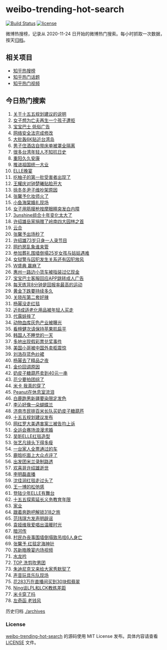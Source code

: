# weibo-trending-hot-search

[![Build Status](https://github.com/justjavac/weibo-trending-hot-search/workflows/ci/badge.svg?branch=master)](https://github.com/justjavac/weibo-trending-hot-search/actions)
[![license](https://img.shields.io/github/license/justjavac/weibo-trending-hot-search)](https://github.com/justjavac/weibo-trending-hot-search/blob/master/LICENSE)

微博热搜榜，记录从 2020-11-24 日开始的微博热门搜索。每小时抓取一次数据，按天[归档](./archives)。

## 相关项目

- [知乎热搜榜](https://github.com/justjavac/zhihu-trending-top-search)
- [知乎热门话题](https://github.com/justjavac/zhihu-trending-hot-questions)
- [知乎热门视频](https://github.com/justjavac/zhihu-trending-hot-video)

## 今日热门搜索

<!-- BEGIN -->
<!-- 最后更新时间 Wed Oct 29 2025 03:51:21 GMT+0800 (China Standard Time) -->

1. [关于十五五规划建议的说明](https://s.weibo.com//weibo?q=%23%E5%85%B3%E4%BA%8E%E5%8D%81%E4%BA%94%E4%BA%94%E8%A7%84%E5%88%92%E5%BB%BA%E8%AE%AE%E7%9A%84%E8%AF%B4%E6%98%8E%23&Refer=new_time)
1. [女子想为亡夫再生一个孩子遭拒](https://s.weibo.com//weibo?q=%23%E5%A5%B3%E5%AD%90%E6%83%B3%E4%B8%BA%E4%BA%A1%E5%A4%AB%E5%86%8D%E7%94%9F%E4%B8%80%E4%B8%AA%E5%AD%A9%E5%AD%90%E9%81%AD%E6%8B%92%23&t=31&band_rank=4&Refer=top)
1. [宝宝巴士 低俗广告](https://s.weibo.com//weibo?q=%E5%AE%9D%E5%AE%9D%E5%B7%B4%E5%A3%AB%20%E4%BD%8E%E4%BF%97%E5%B9%BF%E5%91%8A&t=31&band_rank=9&Refer=top)
1. [网络安全法完成修改](https://s.weibo.com//weibo?q=%23%E7%BD%91%E7%BB%9C%E5%AE%89%E5%85%A8%E6%B3%95%E5%AE%8C%E6%88%90%E4%BF%AE%E6%94%B9%23&t=31&band_rank=3&Refer=top)
1. [大批轰6K贴近台湾岛](https://s.weibo.com//weibo?q=%23%E5%A4%A7%E6%89%B9%E8%BD%B06K%E8%B4%B4%E8%BF%91%E5%8F%B0%E6%B9%BE%E5%B2%9B%23&t=31&band_rank=4&Refer=top)
1. [男子住酒店自带床单被罩全隔离](https://s.weibo.com//weibo?q=%23%E7%94%B7%E5%AD%90%E4%BD%8F%E9%85%92%E5%BA%97%E8%87%AA%E5%B8%A6%E5%BA%8A%E5%8D%95%E8%A2%AB%E7%BD%A9%E5%85%A8%E9%9A%94%E7%A6%BB%23&t=31&band_rank=23&Refer=top)
1. [很多台湾年轻人不知抗日史](https://s.weibo.com//weibo?q=%23%E5%BE%88%E5%A4%9A%E5%8F%B0%E6%B9%BE%E5%B9%B4%E8%BD%BB%E4%BA%BA%E4%B8%8D%E7%9F%A5%E6%8A%97%E6%97%A5%E5%8F%B2%23&t=31&band_rank=5&Refer=top)
1. [重阳久久安康](https://s.weibo.com//weibo?q=%23%E9%87%8D%E9%98%B3%E4%B9%85%E4%B9%85%E5%AE%89%E5%BA%B7%23&t=31&band_rank=16&Refer=top)
1. [推进祖国统一大业](https://s.weibo.com//weibo?q=%23%E6%8E%A8%E8%BF%9B%E7%A5%96%E5%9B%BD%E7%BB%9F%E4%B8%80%E5%A4%A7%E4%B8%9A%23&t=31&band_rank=39&Refer=top)
1. [ELLE晚宴](https://s.weibo.com//weibo?q=ELLE%E6%99%9A%E5%AE%B4&t=31&band_rank=6&Refer=top)
1. [吃柚子的第一批受害者出现了](https://s.weibo.com//weibo?q=%23%E5%90%83%E6%9F%9A%E5%AD%90%E7%9A%84%E7%AC%AC%E4%B8%80%E6%89%B9%E5%8F%97%E5%AE%B3%E8%80%85%E5%87%BA%E7%8E%B0%E4%BA%86%23&t=31&band_rank=1&Refer=top)
1. [王耀庆对钟楚曦贴脸开大](https://s.weibo.com//weibo?q=%E7%8E%8B%E8%80%80%E5%BA%86%E5%AF%B9%E9%92%9F%E6%A5%9A%E6%9B%A6%E8%B4%B4%E8%84%B8%E5%BC%80%E5%A4%A7&t=31&band_rank=12&Refer=top)
1. [徐冬冬尹子维吵架原因](https://s.weibo.com//weibo?q=%23%E5%BE%90%E5%86%AC%E5%86%AC%E5%B0%B9%E5%AD%90%E7%BB%B4%E5%90%B5%E6%9E%B6%E5%8E%9F%E5%9B%A0%23&t=31&band_rank=43&Refer=top)
1. [张馨予化妆师火了](https://s.weibo.com//weibo?q=%23%E5%BC%A0%E9%A6%A8%E4%BA%88%E5%8C%96%E5%A6%86%E5%B8%88%E7%81%AB%E4%BA%86%23&t=31&band_rank=41&Refer=top)
1. [小鱼海棠婚礼现场](https://s.weibo.com//weibo?q=%23%E5%B0%8F%E9%B1%BC%E6%B5%B7%E6%A3%A0%E5%A9%9A%E7%A4%BC%E7%8E%B0%E5%9C%BA%23&t=31&band_rank=11&Refer=top)
1. [女子用筋膜枪按摩眼睛突发白内障](https://s.weibo.com//weibo?q=%23%E5%A5%B3%E5%AD%90%E7%94%A8%E7%AD%8B%E8%86%9C%E6%9E%AA%E6%8C%89%E6%91%A9%E7%9C%BC%E7%9D%9B%E7%AA%81%E5%8F%91%E7%99%BD%E5%86%85%E9%9A%9C%23&t=31&band_rank=49&Refer=top)
1. [3unshine组合十年变化太大了](https://s.weibo.com//weibo?q=%233unshine%E7%BB%84%E5%90%88%E5%8D%81%E5%B9%B4%E5%8F%98%E5%8C%96%E5%A4%AA%E5%A4%A7%E4%BA%86%23&t=31&band_rank=16&Refer=top)
1. [许绍雄岳家捐赠了岭南四大园林之首](https://s.weibo.com//weibo?q=%23%E8%AE%B8%E7%BB%8D%E9%9B%84%E5%B2%B3%E5%AE%B6%E6%8D%90%E8%B5%A0%E4%BA%86%E5%B2%AD%E5%8D%97%E5%9B%9B%E5%A4%A7%E5%9B%AD%E6%9E%97%E4%B9%8B%E9%A6%96%23&t=31&band_rank=7&Refer=top)
1. [云合](https://s.weibo.com//weibo?q=%E4%BA%91%E5%90%88&t=31&band_rank=30&Refer=top)
1. [张馨予出场秒了](https://s.weibo.com//weibo?q=%23%E5%BC%A0%E9%A6%A8%E4%BA%88%E5%87%BA%E5%9C%BA%E7%A7%92%E4%BA%86%23&t=31&band_rank=27&Refer=top)
1. [许绍雄73岁只身一人录节目](https://s.weibo.com//weibo?q=%23%E8%AE%B8%E7%BB%8D%E9%9B%8473%E5%B2%81%E5%8F%AA%E8%BA%AB%E4%B8%80%E4%BA%BA%E5%BD%95%E8%8A%82%E7%9B%AE%23&t=31&band_rank=42&Refer=top)
1. [网约房乱象谁来管](https://s.weibo.com//weibo?q=%23%E7%BD%91%E7%BA%A6%E6%88%BF%E4%B9%B1%E8%B1%A1%E8%B0%81%E6%9D%A5%E7%AE%A1%23&t=31&band_rank=42&Refer=top)
1. [参加葬礼围墙倒塌25岁女孩与姑姑遇难](https://s.weibo.com//weibo?q=%23%E5%8F%82%E5%8A%A0%E8%91%AC%E7%A4%BC%E5%9B%B4%E5%A2%99%E5%80%92%E5%A1%8C25%E5%B2%81%E5%A5%B3%E5%AD%A9%E4%B8%8E%E5%A7%91%E5%A7%91%E9%81%87%E9%9A%BE%23&t=31&band_rank=41&Refer=top)
1. [女狱警与囚犯发生关系还有囚犯放风](https://s.weibo.com//weibo?q=%23%E5%A5%B3%E7%8B%B1%E8%AD%A6%E4%B8%8E%E5%9B%9A%E7%8A%AF%E5%8F%91%E7%94%9F%E5%85%B3%E7%B3%BB%E8%BF%98%E6%9C%89%E5%9B%9A%E7%8A%AF%E6%94%BE%E9%A3%8E%23&t=31&band_rank=24&Refer=top)
1. [W盛典 赢麻了](https://s.weibo.com//weibo?q=W%E7%9B%9B%E5%85%B8%20%E8%B5%A2%E9%BA%BB%E4%BA%86&t=31&band_rank=8&Refer=top)
1. [惠州一路边小货车被指装过亿现金](https://s.weibo.com//weibo?q=%23%E6%83%A0%E5%B7%9E%E4%B8%80%E8%B7%AF%E8%BE%B9%E5%B0%8F%E8%B4%A7%E8%BD%A6%E8%A2%AB%E6%8C%87%E8%A3%85%E8%BF%87%E4%BA%BF%E7%8E%B0%E9%87%91%23&t=31&band_rank=31&Refer=top)
1. [宝宝巴士客服回应APP跳转成人广告](https://s.weibo.com//weibo?q=%23%E5%AE%9D%E5%AE%9D%E5%B7%B4%E5%A3%AB%E5%AE%A2%E6%9C%8D%E5%9B%9E%E5%BA%94APP%E8%B7%B3%E8%BD%AC%E6%88%90%E4%BA%BA%E5%B9%BF%E5%91%8A%23&t=31&band_rank=30&Refer=top)
1. [每天练背8分钟是回报率最高的运动](https://s.weibo.com//weibo?q=%E6%AF%8F%E5%A4%A9%E7%BB%83%E8%83%8C8%E5%88%86%E9%92%9F%E6%98%AF%E5%9B%9E%E6%8A%A5%E7%8E%87%E6%9C%80%E9%AB%98%E7%9A%84%E8%BF%90%E5%8A%A8&t=31&band_rank=2&Refer=top)
1. [黄金下跌要持续多久](https://s.weibo.com//weibo?q=%E9%BB%84%E9%87%91%E4%B8%8B%E8%B7%8C%E8%A6%81%E6%8C%81%E7%BB%AD%E5%A4%9A%E4%B9%85&t=31&band_rank=29&Refer=top)
1. [关晓彤第二套好辣](https://s.weibo.com//weibo?q=%23%E5%85%B3%E6%99%93%E5%BD%A4%E7%AC%AC%E4%BA%8C%E5%A5%97%E5%A5%BD%E8%BE%A3%23&t=31&band_rank=17&Refer=top)
1. [杨幂没走红毯](https://s.weibo.com//weibo?q=%E6%9D%A8%E5%B9%82%E6%B2%A1%E8%B5%B0%E7%BA%A2%E6%AF%AF&t=31&band_rank=28&Refer=top)
1. [近8成适老化用品被年轻人买走](https://s.weibo.com//weibo?q=%23%E8%BF%918%E6%88%90%E9%80%82%E8%80%81%E5%8C%96%E7%94%A8%E5%93%81%E8%A2%AB%E5%B9%B4%E8%BD%BB%E4%BA%BA%E4%B9%B0%E8%B5%B0%23&t=31&band_rank=25&Refer=top)
1. [代露娃摔了](https://s.weibo.com//weibo?q=%E4%BB%A3%E9%9C%B2%E5%A8%83%E6%91%94%E4%BA%86&t=31&band_rank=14&Refer=top)
1. [动物血库灰色产业被曝光](https://s.weibo.com//weibo?q=%23%E5%8A%A8%E7%89%A9%E8%A1%80%E5%BA%93%E7%81%B0%E8%89%B2%E4%BA%A7%E4%B8%9A%E8%A2%AB%E6%9B%9D%E5%85%89%23&t=31&band_rank=40&Refer=top)
1. [看檀健次请保持苹果肌扁平](https://s.weibo.com//weibo?q=%E7%9C%8B%E6%AA%80%E5%81%A5%E6%AC%A1%E8%AF%B7%E4%BF%9D%E6%8C%81%E8%8B%B9%E6%9E%9C%E8%82%8C%E6%89%81%E5%B9%B3&t=31&band_rank=47&Refer=top)
1. [韩国人不睡觉的一天](https://s.weibo.com//weibo?q=%E9%9F%A9%E5%9B%BD%E4%BA%BA%E4%B8%8D%E7%9D%A1%E8%A7%89%E7%9A%84%E4%B8%80%E5%A4%A9&t=31&band_rank=49&Refer=top)
1. [多地出现假彩票兑奖事件](https://s.weibo.com//weibo?q=%23%E5%A4%9A%E5%9C%B0%E5%87%BA%E7%8E%B0%E5%81%87%E5%BD%A9%E7%A5%A8%E5%85%91%E5%A5%96%E4%BA%8B%E4%BB%B6%23&t=31&band_rank=46&Refer=top)
1. [美国小哥被中国外卖柜震惊](https://s.weibo.com//weibo?q=%E7%BE%8E%E5%9B%BD%E5%B0%8F%E5%93%A5%E8%A2%AB%E4%B8%AD%E5%9B%BD%E5%A4%96%E5%8D%96%E6%9F%9C%E9%9C%87%E6%83%8A&t=31&band_rank=48&Refer=top)
1. [刘浩存蓝色纱裙](https://s.weibo.com//weibo?q=%23%E5%88%98%E6%B5%A9%E5%AD%98%E8%93%9D%E8%89%B2%E7%BA%B1%E8%A3%99%23&t=31&band_rank=25&Refer=top)
1. [杨幂去了精品之夜](https://s.weibo.com//weibo?q=%23%E6%9D%A8%E5%B9%82%E5%8E%BB%E4%BA%86%E7%B2%BE%E5%93%81%E4%B9%8B%E5%A4%9C%23&t=31&band_rank=15&Refer=top)
1. [金价回调原因](https://s.weibo.com//weibo?q=%23%E9%87%91%E4%BB%B7%E5%9B%9E%E8%B0%83%E5%8E%9F%E5%9B%A0%23&t=31&band_rank=33&Refer=top)
1. [奶皮子糖葫芦卖到40元一串](https://s.weibo.com//weibo?q=%23%E5%A5%B6%E7%9A%AE%E5%AD%90%E7%B3%96%E8%91%AB%E8%8A%A6%E5%8D%96%E5%88%B040%E5%85%83%E4%B8%80%E4%B8%B2%23&t=31&band_rank=18&Refer=top)
1. [花少要拍团综了](https://s.weibo.com//weibo?q=%23%E8%8A%B1%E5%B0%91%E8%A6%81%E6%8B%8D%E5%9B%A2%E7%BB%BC%E4%BA%86%23&t=31&band_rank=10&Refer=top)
1. [米卡 我真的穿了](https://s.weibo.com//weibo?q=%E7%B1%B3%E5%8D%A1%20%E6%88%91%E7%9C%9F%E7%9A%84%E7%A9%BF%E4%BA%86&t=31&band_rank=38&Refer=top)
1. [Peanut在休息室流泪](https://s.weibo.com//weibo?q=Peanut%E5%9C%A8%E4%BC%91%E6%81%AF%E5%AE%A4%E6%B5%81%E6%B3%AA&t=31&band_rank=22&Refer=top)
1. [白鹿跑男新疆要染限定发色](https://s.weibo.com//weibo?q=%23%E7%99%BD%E9%B9%BF%E8%B7%91%E7%94%B7%E6%96%B0%E7%96%86%E8%A6%81%E6%9F%93%E9%99%90%E5%AE%9A%E5%8F%91%E8%89%B2%23&t=31&band_rank=36&Refer=top)
1. [李沁好像一朵蝴蝶兰](https://s.weibo.com//weibo?q=%E6%9D%8E%E6%B2%81%E5%A5%BD%E5%83%8F%E4%B8%80%E6%9C%B5%E8%9D%B4%E8%9D%B6%E5%85%B0&t=31&band_rank=26&Refer=top)
1. [济南市民排百米长队买奶皮子糖葫芦](https://s.weibo.com//weibo?q=%23%E6%B5%8E%E5%8D%97%E5%B8%82%E6%B0%91%E6%8E%92%E7%99%BE%E7%B1%B3%E9%95%BF%E9%98%9F%E4%B9%B0%E5%A5%B6%E7%9A%AE%E5%AD%90%E7%B3%96%E8%91%AB%E8%8A%A6%23&t=31&band_rank=49&Refer=top)
1. [十五五规划建议发布](https://s.weibo.com//weibo?q=%23%E5%8D%81%E4%BA%94%E4%BA%94%E8%A7%84%E5%88%92%E5%BB%BA%E8%AE%AE%E5%8F%91%E5%B8%83%23&t=31&band_rank=48&Refer=top)
1. [网红罗大美遇害案三被告均上诉](https://s.weibo.com//weibo?q=%23%E7%BD%91%E7%BA%A2%E7%BD%97%E5%A4%A7%E7%BE%8E%E9%81%87%E5%AE%B3%E6%A1%88%E4%B8%89%E8%A2%AB%E5%91%8A%E5%9D%87%E4%B8%8A%E8%AF%89%23&t=31&band_rank=19&Refer=top)
1. [全运会赛场浪漫求婚](https://s.weibo.com//weibo?q=%23%E5%85%A8%E8%BF%90%E4%BC%9A%E8%B5%9B%E5%9C%BA%E6%B5%AA%E6%BC%AB%E6%B1%82%E5%A9%9A%23&t=31&band_rank=50&Refer=top)
1. [吴昕ELLE红毯造型](https://s.weibo.com//weibo?q=%E5%90%B4%E6%98%95ELLE%E7%BA%A2%E6%AF%AF%E9%80%A0%E5%9E%8B&t=31&band_rank=48&Refer=top)
1. [张艺凡镜头下得多瘦](https://s.weibo.com//weibo?q=%E5%BC%A0%E8%89%BA%E5%87%A1%E9%95%9C%E5%A4%B4%E4%B8%8B%E5%BE%97%E5%A4%9A%E7%98%A6&t=31&band_rank=46&Refer=top)
1. [一台家人全票通过的车](https://s.weibo.com//weibo?q=%23%E4%B8%80%E5%8F%B0%E5%AE%B6%E4%BA%BA%E5%85%A8%E7%A5%A8%E9%80%9A%E8%BF%87%E7%9A%84%E8%BD%A6%23&t=31&band_rank=46&Refer=top)
1. [鹿晗吃面上大众点评了](https://s.weibo.com//weibo?q=%23%E9%B9%BF%E6%99%97%E5%90%83%E9%9D%A2%E4%B8%8A%E5%A4%A7%E4%BC%97%E7%82%B9%E8%AF%84%E4%BA%86%23&t=31&band_rank=37&Refer=top)
1. [出发团米兰录制路透](https://s.weibo.com//weibo?q=%23%E5%87%BA%E5%8F%91%E5%9B%A2%E7%B1%B3%E5%85%B0%E5%BD%95%E5%88%B6%E8%B7%AF%E9%80%8F%23&t=31&band_rank=34&Refer=top)
1. [欢喜哥许绍雄逝世](https://s.weibo.com//weibo?q=%23%E6%AC%A2%E5%96%9C%E5%93%A5%E8%AE%B8%E7%BB%8D%E9%9B%84%E9%80%9D%E4%B8%96%23&t=31&band_rank=21&Refer=top)
1. [李明磊直播](https://s.weibo.com//weibo?q=%E6%9D%8E%E6%98%8E%E7%A3%8A%E7%9B%B4%E6%92%AD&t=31&band_rank=43&Refer=top)
1. [沈佳润红毯走过头了](https://s.weibo.com//weibo?q=%E6%B2%88%E4%BD%B3%E6%B6%A6%E7%BA%A2%E6%AF%AF%E8%B5%B0%E8%BF%87%E5%A4%B4%E4%BA%86&t=31&band_rank=45&Refer=top)
1. [王一博的松弛感](https://s.weibo.com//weibo?q=%E7%8E%8B%E4%B8%80%E5%8D%9A%E7%9A%84%E6%9D%BE%E5%BC%9B%E6%84%9F&t=31&band_rank=44&Refer=top)
1. [登陆少年ELLE有舞台](https://s.weibo.com//weibo?q=%23%E7%99%BB%E9%99%86%E5%B0%91%E5%B9%B4ELLE%E6%9C%89%E8%88%9E%E5%8F%B0%23&t=31&band_rank=42&Refer=top)
1. [十五五探索延长义务教育年限](https://s.weibo.com//weibo?q=%23%E5%8D%81%E4%BA%94%E4%BA%94%E6%8E%A2%E7%B4%A2%E5%BB%B6%E9%95%BF%E4%B9%89%E5%8A%A1%E6%95%99%E8%82%B2%E5%B9%B4%E9%99%90%23&t=31&band_rank=47&Refer=top)
1. [家业](https://s.weibo.com//weibo?q=%E5%AE%B6%E4%B8%9A&t=31&band_rank=44&Refer=top)
1. [跟着奔跑吧解锁318之旅](https://s.weibo.com//weibo?q=%E8%B7%9F%E7%9D%80%E5%A5%94%E8%B7%91%E5%90%A7%E8%A7%A3%E9%94%81318%E4%B9%8B%E6%97%85&t=31&band_rank=48&Refer=top)
1. [范玮琪方发声明辟谣](https://s.weibo.com//weibo?q=%23%E8%8C%83%E7%8E%AE%E7%90%AA%E6%96%B9%E5%8F%91%E5%A3%B0%E6%98%8E%E8%BE%9F%E8%B0%A3%23&t=31&band_rank=42&Refer=top)
1. [袁娅维我爱唱出温暖时光](https://s.weibo.com//weibo?q=%23%E8%A2%81%E5%A8%85%E7%BB%B4%E6%88%91%E7%88%B1%E5%94%B1%E5%87%BA%E6%B8%A9%E6%9A%96%E6%97%B6%E5%85%89%23&t=31&band_rank=20&Refer=top)
1. [暗河传](https://s.weibo.com//weibo?q=%E6%9A%97%E6%B2%B3%E4%BC%A0&t=31&band_rank=43&Refer=top)
1. [村民办丧事围墙倒塌致吊唁6人身亡](https://s.weibo.com//weibo?q=%23%E6%9D%91%E6%B0%91%E5%8A%9E%E4%B8%A7%E4%BA%8B%E5%9B%B4%E5%A2%99%E5%80%92%E5%A1%8C%E8%87%B4%E5%90%8A%E5%94%816%E4%BA%BA%E8%BA%AB%E4%BA%A1%23&t=31&band_rank=13&Refer=top)
1. [张馨予 红毯定海神针](https://s.weibo.com//weibo?q=%E5%BC%A0%E9%A6%A8%E4%BA%88%20%E7%BA%A2%E6%AF%AF%E5%AE%9A%E6%B5%B7%E7%A5%9E%E9%92%88&t=31&band_rank=32&Refer=top)
1. [苏新皓晚宴内场视频](https://s.weibo.com//weibo?q=%E8%8B%8F%E6%96%B0%E7%9A%93%E6%99%9A%E5%AE%B4%E5%86%85%E5%9C%BA%E8%A7%86%E9%A2%91&t=31&band_rank=34&Refer=top)
1. [水龙吟](https://s.weibo.com//weibo?q=%E6%B0%B4%E9%BE%99%E5%90%9F&t=31&band_rank=39&Refer=top)
1. [TOP 洗剪吹男团](https://s.weibo.com//weibo?q=TOP%20%E6%B4%97%E5%89%AA%E5%90%B9%E7%94%B7%E5%9B%A2&t=31&band_rank=35&Refer=top)
1. [朱迪尼克又来给大家秀默契了](https://s.weibo.com//weibo?q=%23%E6%9C%B1%E8%BF%AA%E5%B0%BC%E5%85%8B%E5%8F%88%E6%9D%A5%E7%BB%99%E5%A4%A7%E5%AE%B6%E7%A7%80%E9%BB%98%E5%A5%91%E4%BA%86%23&t=31&band_rank=20&Refer=top)
1. [声音玩具乐队现场](https://s.weibo.com//weibo?q=%23%E5%A3%B0%E9%9F%B3%E7%8E%A9%E5%85%B7%E4%B9%90%E9%98%9F%E7%8E%B0%E5%9C%BA%23&t=31&band_rank=30&Refer=top)
1. [花283万在直播间买到30块假翡翠](https://s.weibo.com//weibo?q=%23%E8%8A%B1283%E4%B8%87%E5%9C%A8%E7%9B%B4%E6%92%AD%E9%97%B4%E4%B9%B0%E5%88%B030%E5%9D%97%E5%81%87%E7%BF%A1%E7%BF%A0%23&t=31&band_rank=39&Refer=top)
1. [Ning谈LPL和LCK教练差距](https://s.weibo.com//weibo?q=Ning%E8%B0%88LPL%E5%92%8CLCK%E6%95%99%E7%BB%83%E5%B7%AE%E8%B7%9D&t=31&band_rank=43&Refer=top)
1. [米卡穿了吗](https://s.weibo.com//weibo?q=%E7%B1%B3%E5%8D%A1%E7%A9%BF%E4%BA%86%E5%90%97&t=31&band_rank=46&Refer=top)
1. [左奇函 老钱风](https://s.weibo.com//weibo?q=%E5%B7%A6%E5%A5%87%E5%87%BD%20%E8%80%81%E9%92%B1%E9%A3%8E&t=31&band_rank=49&Refer=top)

<!-- END -->

历史归档 [./archives](./archives)

### License

[weibo-trending-hot-search](https://github.com/justjavac/weibo-trending-hot-search) 的源码使用 MIT License
发布。具体内容请查看 [LICENSE](./LICENSE) 文件。
